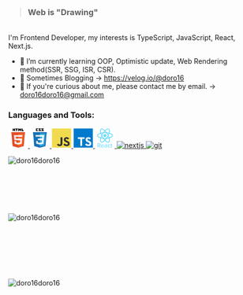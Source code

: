 <br/>

> ### Web is "Drawing"

<br/>
I'm Frontend Developer, my interests is TypeScript, JavaScript, React, Next.js.


- 🌱 I’m currently learning OOP, Optimistic update, Web Rendering method(SSR, SSG, ISR, CSR).
- :rose: Sometimes Blogging -> https://velog.io/@doro16
- 💬 If you're curious about me, please contact me by email. -> doro16doro16@gmail.com

<h3 align="left">Languages and Tools:</h3>
<p align="left">
<a href="https://www.w3.org/html/" target="_blank" rel="noreferrer"> <img src="https://raw.githubusercontent.com/devicons/devicon/master/icons/html5/html5-original-wordmark.svg" alt="html5" width="40" height="40"/> </a> 
<a href="https://www.w3schools.com/css/" target="_blank" rel="noreferrer"> <img src="https://raw.githubusercontent.com/devicons/devicon/master/icons/css3/css3-original-wordmark.svg" alt="css3" width="40" height="40"/> </a> 
<a href="https://developer.mozilla.org/en-US/docs/Web/JavaScript" target="_blank" rel="noreferrer"> <img src="https://raw.githubusercontent.com/devicons/devicon/master/icons/javascript/javascript-original.svg" alt="javascript" width="40" height="40"/> </a>
<a href="https://www.typescriptlang.org/" target="_blank" rel="noreferrer"> <img src="https://raw.githubusercontent.com/devicons/devicon/master/icons/typescript/typescript-original.svg" alt="typescript" width="40" height="40"/> </a>
<a href="https://reactjs.org/" target="_blank" rel="noreferrer"> <img src="https://raw.githubusercontent.com/devicons/devicon/master/icons/react/react-original-wordmark.svg" alt="react" width="40" height="40"/> </a> 
<a href="https://nextjs.org/" target="_blank" rel="noreferrer"> <img src="https://cdn.worldvectorlogo.com/logos/nextjs-2.svg" alt="nextjs" width="40" height="40"/> </a>
<a href="https://git-scm.com/" target="_blank" rel="noreferrer"> <img src="https://www.vectorlogo.zone/logos/git-scm/git-scm-icon.svg" alt="git" width="40" height="40"/> </a> 

</p>

<p><img align="left" src="https://github-readme-stats.vercel.app/api/top-langs?username=doro16doro16&show_icons=true&locale=en&layout=compact" alt="doro16doro16" /></p>  
<br/><br/><br/><br/><br/><br/>

<p><img align="left" src="https://github-readme-stats.vercel.app/api?username=doro16doro16&show_icons=true&locale=en" alt="doro16doro16" /></p>

<br/><br/><br/><br/><br/><br/><br/>
<p><img align="left" src="https://github-readme-streak-stats.herokuapp.com/?user=doro16doro16&" alt="doro16doro16" /></p>
